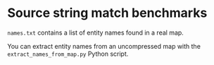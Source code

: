 # Source string match benchmarks

`names.txt` contains a list of entity names found in a real map.

You can extract entity names from an uncompressed map with the `extract_names_from_map.py` Python script.
